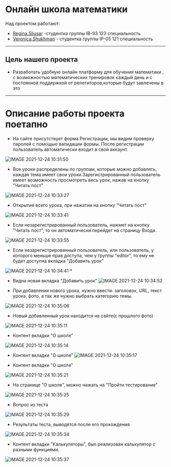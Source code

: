 # Онлайн школа математики 
Над проектом работают: 
+ [Regina.Sliusar](https://github.com/regina404) -студентка группы IB-93 123 специальность 
+ [Veronica.Shukhman](https://github.com/nikelyandjelo) - студентка группы IP-05 121 специальность 
 ---
## Цель нашего проекта 
* Разработать удобную онлайн платформу для обучения математики , с возможностью математических тренировок каждый день и с постоянной поддержкой от репетиторов,которые будут завлечены в это 

------------
# Описание работы проекта поетапно 

* На сайте присутствует форма Регистрации, мы видим проверку паролей с помощью валидации формы. После регистрации пользователь автоматически входит в свой аккаунт.

![IMAGE 2021-12-24 10:31:50](https://user-images.githubusercontent.com/71755968/147334912-2a865a24-fb58-4521-8bca-f0524e3af42b.jpg)

* Все уроки распределены по группам, которые можно добавлять, каждая тема имеет свои уроки.Зарегистрированный пользователь имеет возможность просмотреть весь урок, нажав на кнопку "Читать пост"

![IMAGE 2021-12-24 10:33:27](https://user-images.githubusercontent.com/71755968/147335028-45caa592-6f39-4123-9160-f100b9c0db06.jpg)

* Открытие всего урока, при нажатии на кнопку "Читать пост"

![IMAGE 2021-12-24 10:33:41](https://user-images.githubusercontent.com/71755968/147335045-f6921f2e-4434-4ed5-a4a9-a850a4164257.jpg)

* Если незарегистрированный пользователь, нажмет на кнопку "Читать пост", то он автоматически перейдет на страницу Входа.

![IMAGE 2021-12-24 10:33:55](https://user-images.githubusercontent.com/71755968/147335060-7804f16f-d435-43fc-baad-810b5444affb.jpg)

* Если незарегистрированный пользователь, или пользователь, у которого меньше прав доступа, чем у группы "editor", то ему не будет доступна вкладка "Добавить урок"
 
![IMAGE 2021-12-24 10:34:41](https://user-images.githubusercontent.com/71755968/147335134-6ce13ec6-a1aa-4d54-b661-96e58402035f.jpg)
*
* Видна новая вкладка "Добавить урок"
![IMAGE 2021-12-24 10:34:52](https://user-images.githubusercontent.com/71755968/147335164-63fe4a8d-f425-478a-bc2b-f6ad10517b2c.jpg)

* При добавлении нового урока, нужно ввести: заголовок, URL, текст урока, фото, а так же нужно выбрать категорию темы.

![IMAGE 2021-12-24 10:35:06](https://user-images.githubusercontent.com/71755968/147335198-a1933b0b-7374-4d25-889b-07829237f573.jpg)

* Новый добавленный урок находится на сайте(с прошлого фото)

![IMAGE 2021-12-24 10:35:11](https://user-images.githubusercontent.com/71755968/147335205-146824c4-c982-4969-82a0-179146c1fc6c.jpg)

* Контент вкладки "О школе"

![IMAGE 2021-12-24 10:35:14](https://user-images.githubusercontent.com/71755968/147335216-b7e50c1b-7449-4037-81d7-3c2f9bdd77ac.jpg)

* Контент вкладки "О школе"
![IMAGE 2021-12-24 10:35:17](https://user-images.githubusercontent.com/71755968/147335223-5d16d05b-7593-4e5b-a096-e72ea8745e0e.jpg)

* Контент вкладки "О школе"

![IMAGE 2021-12-24 10:35:21](https://user-images.githubusercontent.com/71755968/147335230-3bf17f0d-8717-4144-928d-4f07914a916c.jpg)

* На странице "О школе", можно нажать на "Пройти тестирование"

![IMAGE 2021-12-24 10:35:25](https://user-images.githubusercontent.com/71755968/147335237-686b7c7c-be6a-49d6-9671-b6aa070e0ddc.jpg)

* Вопрос из теста

![IMAGE 2021-12-24 10:35:29](https://user-images.githubusercontent.com/71755968/147335242-c83fe368-f8eb-451a-aee2-eb97b407ab03.jpg)

* Результаты теста, выводятся после его прохождения

![IMAGE 2021-12-24 10:35:34](https://user-images.githubusercontent.com/71755968/147335253-fc680708-043e-43df-810f-b7f0e3174b53.jpg)

* Контент вкладки "Калькуляторы", был реализован калькулятор с разными функциями.

![IMAGE 2021-12-24 10:35:37](https://user-images.githubusercontent.com/71755968/147335261-0389f0e6-30a1-467f-9334-1568a0ed9a69.jpg)

